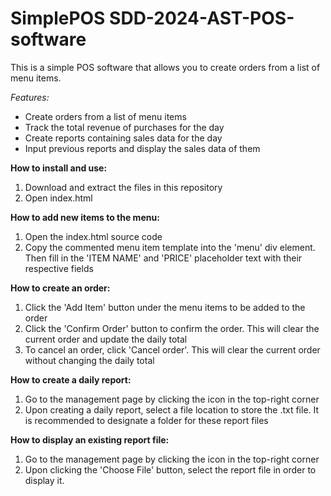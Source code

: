 # SimplePOS SDD-2024-AST-POS-software
This is a simple POS software that allows you to create orders from a list of menu items.

*Features:*
- Create orders from a list of menu items
- Track the total revenue of purchases for the day
- Create reports containing sales data for the day
- Input previous reports and display the sales data of them

**How to install and use:**
1. Download and extract the files in this repository
2. Open index.html

**How to add new items to the menu:**
1. Open the index.html source code
2. Copy the commented menu item template into the 'menu' div element. Then fill in the 'ITEM NAME' and 'PRICE' placeholder text with their respective fields

**How to create an order:**
1. Click the 'Add Item' button under the menu items to be added to the order
2. Click the 'Confirm Order' button to confirm the order. This will clear the current order and update the daily total
3. To cancel an order, click 'Cancel order'. This will clear the current order without changing the daily total

**How to create a daily report:**
1. Go to the management page by clicking the icon in the top-right corner
2. Upon creating a daily report, select a file location to store the .txt file. It is recommended to designate a folder for these report files

**How to display an existing report file:**
1. Go to the management page by clicking the icon in the top-right corner
2. Upon clicking the 'Choose File' button, select the report file in order to display it.




